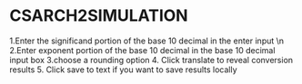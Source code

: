 # CSARCH2SIMULATION
1.Enter the significand portion of the base 10 decimal in the enter input \n
2.Enter exponent portion of the base 10 decimal in the base 10 decimal input box
3.choose a rounding option
4. Click translate to reveal conversion results
5. Click save to text if you want to save results locally
